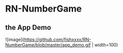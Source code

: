 # RN-NumberGame


## the App Demo
![image](https://github.com/fishxxxx/RN-NumberGame/blob/master/app_demo.gif | width=100)
